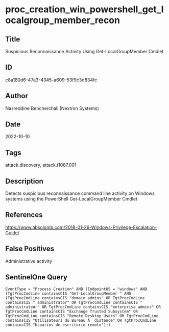 # proc_creation_win_powershell_get_localgroup_member_recon

## Title
Suspicious Reconnaissance Activity Using Get-LocalGroupMember Cmdlet

## ID
c8a180d6-47a3-4345-a609-53f9c3d834fc

## Author
Nasreddine Bencherchali (Nextron Systems)

## Date
2022-10-10

## Tags
attack.discovery, attack.t1087.001

## Description
Detects suspicious reconnaissance command line activity on Windows systems using the PowerShell Get-LocalGroupMember Cmdlet

## References
https://www.absolomb.com/2018-01-26-Windows-Privilege-Escalation-Guide/

## False Positives
Administrative activity

## SentinelOne Query
```
EventType = "Process Creation" AND (EndpointOS = "windows" AND (TgtProcCmdLine containsCIS "Get-LocalGroupMember " AND (TgtProcCmdLine containsCIS "domain admins" OR TgtProcCmdLine containsCIS " administrator" OR TgtProcCmdLine containsCIS " administrateur" OR TgtProcCmdLine containsCIS "enterprise admins" OR TgtProcCmdLine containsCIS "Exchange Trusted Subsystem" OR TgtProcCmdLine containsCIS "Remote Desktop Users" OR TgtProcCmdLine containsCIS "Utilisateurs du Bureau Ã  distance" OR TgtProcCmdLine containsCIS "Usuarios de escritorio remoto")))

```